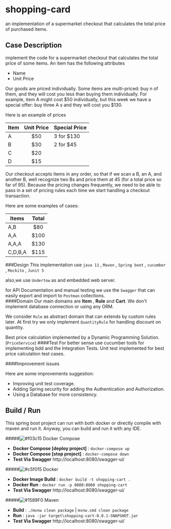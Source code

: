 # shopping-card
an implementation of a supermarket checkout that calculates the total price of purchased items.

## Case Description
 implement the code for a supermarket checkout that calculates the total price of some
items.
An item has the following attributes
- Name
- Unit Price

Our goods are priced individually. Some items are multi-priced: buy n of them, and they will cost
you less than buying them individually. For example, item A might cost $50 individually, but this
week we have a special offer: buy three A s and they will cost you $130.

Here is an example of prices

|Item |Unit Price |Special Price|
| --- |:---------:|:-------------|
| A   |   $50      | 3 for $130  |
| B   |   $30      | 2 for $45   |
| C   |   $20      |             |
| D   |   $15      |             |

Our checkout accepts items in any order, so that if we scan a B, an A, and another B, well
recognize two Bs and price them at 45 (for a total price so far of 95). Because the pricing
changes frequently, we need to be able to pass in a set of pricing rules each time we start
handling a checkout transaction.

Here are some examples of cases:

|Items |Total |
| -------   |:-----------:|
| A,B       |   $80       | 
| A,A       |   $100      | 
| A,A,A     |   $130      |       
| C,D,B,A   |   $115      |            
###Design
This implementation use `java 11` , `Maven` , `Spring boot` , `cucumber` , `Mockito` , `Junit 5`

also,we use `Undertow` as and embedded web server. 

for API Documentation and manual testing we use the `Swagger` that can easily export and import to `Postman` collections.  
####Domain
Our main domains are **Item** , **Rule** and **Cart**.
We don't implement database connection or using any ORM.

We consider `Rule` as abstract domain that can extends by custom rules later.
At first try we only implement `QuantityRule` for handling discount on quantity.

Best price calculation implemented by a Dynamic Programming Solution. (`PriceService`) 
####Test
For better sense use cucumber tools for implementing bdd and the Integration Tests.
Unit test implemented for best price calculation test cases.

####Improvement issues

Here are some improvements suggestion:

- Improving unit test coverage.
- Adding Spring security for adding the Authentication and Authorization.
- Using a Database for more consistency.

##  Build / Run
This spring boot project can run with both docker or directly compile with maven and run it.
Anyway, you can build and run it with any IDE.

#####![#f03c15](https://via.placeholder.com/15/f03c15/000000?text=+) Docker Compose
 * **Docker Compose [deploy project]** : ```docker-compose up```
 * **Docker Compose [stop project]** : ```docker-compose down```
 * **Test Via Swagger** http://localhost:8080/swagger-ui/
 
#####![#c5f015](https://via.placeholder.com/15/c5f015/000000?text=+) Docker
  * **Docker Image Build** : ```docker build -t shopping-cart .```
  * **Docker Run** : ```docker run -p 8080:8080 shopping-cart```
  * **Test Via Swagger** http://localhost:8080/swagger-ui/
 
#####![#1589F0](https://via.placeholder.com/15/1589F0/000000?text=+) Maven     
 * **Build** : ```./mvnw clean package``` | ```mvnw.cmd clean package```
 * **Run** : ```java -jar target\shopping-cart-0.0.1-SNAPSHOT.jar```
 * **Test Via Swagger** http://localhost:8080/swagger-ui/
